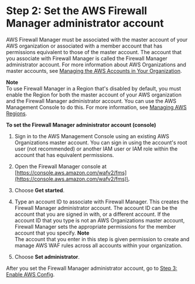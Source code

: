 # Step 2: Set the AWS Firewall Manager administrator account<a name="enable-integration"></a>

AWS Firewall Manager must be associated with the master account of your AWS organization or associated with a member account that has permissions equivalent to those of the master account\. The account that you associate with Firewall Manager is called the Firewall Manager administrator account\. For more information about AWS Organizations and master accounts, see [Managing the AWS Accounts in Your Organization](https://docs.aws.amazon.com/organizations/latest/userguide/orgs_manage_accounts.html)\.

**Note**  
To use Firewall Manager in a Region that's disabled by default, you must enable the Region for both the master account of your AWS organization and the Firewall Manager administrator account\. You can use the AWS Management Console to do this\. For more information, see [Managing AWS Regions](https://docs.aws.amazon.com/general/latest/gr/rande-manage.html)\. <a name="enable-integration-procedure-console"></a>

**To set the Firewall Manager administrator account \(console\)**

1. Sign in to the AWS Management Console using an existing AWS Organizations master account\. You can sign in using the account's root user \(not recommended\) or another IAM user or IAM role within the account that has equivalent permissions\.

1. Open the Firewall Manager console at [https://console.aws.amazon.com/wafv2/fms](https://console.aws.amazon.com/wafv2/fms)\. 

1. Choose **Get started**\.

1. Type an account ID to associate with Firewall Manager\. This creates the Firewall Manager administrator account\. The account ID can be the account that you are signed in with, or a different account\. If the account ID that you type is not an AWS Organizations master account, Firewall Manager sets the appropriate permissions for the member account that you specify\.
**Note**  
The account that you enter in this step is given permission to create and manage AWS WAF rules across all accounts within your organization\.

1. Choose **Set administrator**\.

After you set the Firewall Manager administrator account, go to [Step 3: Enable AWS Config](enable-config.md)\.
